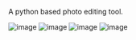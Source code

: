 A python based photo editing tool.

![image](https://github.com/Marcus-Song/Python-PhotoEditing/assets/122434508/e4fdac67-815b-4f01-88ce-ed795db448db)
![image](https://github.com/Marcus-Song/Python-PhotoEditing/assets/122434508/447a3ebc-0aee-420d-8acd-3cc0a85dc9fa)
![image](https://github.com/Marcus-Song/Python-PhotoEditing/assets/122434508/e453c2aa-d5d1-42e7-aac9-a9a8b72438b7)
![image](https://github.com/Marcus-Song/Python-PhotoEditing/assets/122434508/842a2733-fbca-4163-93b5-6e80f0a48789)

